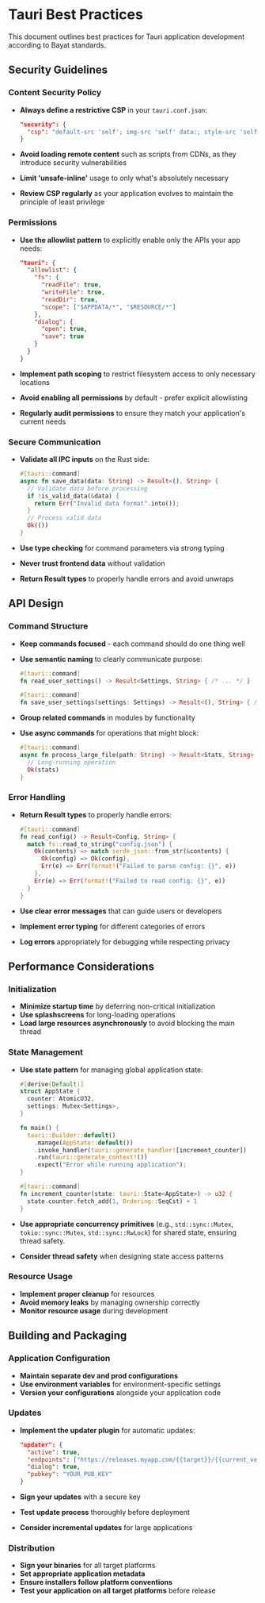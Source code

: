 # Tauri Best Practices

This document outlines best practices for Tauri application development according to Bayat standards.

## Security Guidelines

### Content Security Policy

- **Always define a restrictive CSP** in your `tauri.conf.json`:

  ```json
  "security": {
    "csp": "default-src 'self'; img-src 'self' data:; style-src 'self' 'unsafe-inline'; script-src 'self'"
  }
  ```

- **Avoid loading remote content** such as scripts from CDNs, as they introduce security vulnerabilities
- **Limit 'unsafe-inline'** usage to only what's absolutely necessary
- **Review CSP regularly** as your application evolves to maintain the principle of least privilege

### Permissions

- **Use the allowlist pattern** to explicitly enable only the APIs your app needs:

  ```json
  "tauri": {
    "allowlist": {
      "fs": {
        "readFile": true,
        "writeFile": true,
        "readDir": true,
        "scope": ["$APPDATA/*", "$RESOURCE/*"]
      },
      "dialog": {
        "open": true,
        "save": true
      }
    }
  }
  ```

- **Implement path scoping** to restrict filesystem access to only necessary locations
- **Avoid enabling all permissions** by default - prefer explicit allowlisting
- **Regularly audit permissions** to ensure they match your application's current needs

### Secure Communication

- **Validate all IPC inputs** on the Rust side:

  ```rust
  #[tauri::command]
  async fn save_data(data: String) -> Result<(), String> {
    // Validate data before processing
    if !is_valid_data(&data) {
      return Err("Invalid data format".into());
    }
    // Process valid data
    Ok(())
  }
  ```

- **Use type checking** for command parameters via strong typing
- **Never trust frontend data** without validation
- **Return Result types** to properly handle errors and avoid unwraps

## API Design

### Command Structure

- **Keep commands focused** - each command should do one thing well
- **Use semantic naming** to clearly communicate purpose:

  ```rust
  #[tauri::command]
  fn read_user_settings() -> Result<Settings, String> { /* ... */ }
  
  #[tauri::command]
  fn save_user_settings(settings: Settings) -> Result<(), String> { /* ... */ }
  ```

- **Group related commands** in modules by functionality
- **Use async commands** for operations that might block:

  ```rust
  #[tauri::command]
  async fn process_large_file(path: String) -> Result<Stats, String> {
    // Long-running operation
    Ok(stats)
  }
  ```

### Error Handling

- **Return Result types** to properly handle errors:

  ```rust
  #[tauri::command]
  fn read_config() -> Result<Config, String> {
    match fs::read_to_string("config.json") {
      Ok(contents) => match serde_json::from_str(&contents) {
        Ok(config) => Ok(config),
        Err(e) => Err(format!("Failed to parse config: {}", e))
      },
      Err(e) => Err(format!("Failed to read config: {}", e))
    }
  }
  ```

- **Use clear error messages** that can guide users or developers
- **Implement error typing** for different categories of errors
- **Log errors** appropriately for debugging while respecting privacy

## Performance Considerations

### Initialization

- **Minimize startup time** by deferring non-critical initialization
- **Use splashscreens** for long-loading operations
- **Load large resources asynchronously** to avoid blocking the main thread

### State Management

- **Use state pattern** for managing global application state:

  ```rust
  #[derive(Default)]
  struct AppState {
    counter: AtomicU32,
    settings: Mutex<Settings>,
  }
  
  fn main() {
    tauri::Builder::default()
      .manage(AppState::default())
      .invoke_handler(tauri::generate_handler![increment_counter])
      .run(tauri::generate_context!())
      .expect("Error while running application");
  }
  
  #[tauri::command]
  fn increment_counter(state: tauri::State<AppState>) -> u32 {
    state.counter.fetch_add(1, Ordering::SeqCst) + 1
  }
  ```

- **Use appropriate concurrency primitives** (e.g., `std::sync::Mutex`, `tokio::sync::Mutex`, `std::sync::RwLock`) for shared state, ensuring thread safety.
- **Consider thread safety** when designing state access patterns

### Resource Usage

- **Implement proper cleanup** for resources
- **Avoid memory leaks** by managing ownership correctly
- **Monitor resource usage** during development

## Building and Packaging

### Application Configuration

- **Maintain separate dev and prod configurations**
- **Use environment variables** for environment-specific settings
- **Version your configurations** alongside your application code

### Updates

- **Implement the updater plugin** for automatic updates:

  ```json
  "updater": {
    "active": true,
    "endpoints": ["https://releases.myapp.com/{{target}}/{{current_version}}"],
    "dialog": true,
    "pubkey": "YOUR_PUB_KEY"
  }
  ```

- **Sign your updates** with a secure key
- **Test update process** thoroughly before deployment
- **Consider incremental updates** for large applications

### Distribution

- **Sign your binaries** for all target platforms
- **Set appropriate application metadata**
- **Ensure installers follow platform conventions**
- **Test your application on all target platforms** before release
